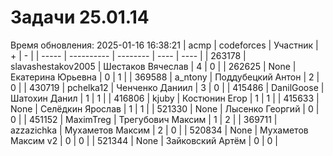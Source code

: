 # Задачи 25.01.14
Время обновления: 2025-01-16 16:38:21
| acmp  | codeforces | Участник | +    | -    |
| ----- | ---------- | -------- | ---- | ---- |
| 263178 | slavashestakov2005 | Шестаков Вячеслав | 4 | 0 |
| 262625 | None | Екатерина Юрьевна | 0 | 1 |
| 369588 | a_ntony | Поддубецкий Антон | 2 | 0 |
| 430719 | pchelka12 | Ченченко Даниил | 3 | 0 |
| 415486 | DanilGoose | Шатохин Данил | 1 | 1 |
| 416806 | kjuby | Костюнин Егор | 1 | 1 |
| 415633 | None | Селёдкин Ярослав | 1 | 1 |
| 521330 | None | Лысенко Георгий | 0 | 0 |
| 451152 | MaximTreg | Трегубович Максим | 1 | 2 |
| 369711 | azzazichka | Мухаметов Максим | 2 | 0 |
| 520834 | None | Мухаметов Максим v2 | 0 | 0 |
| 521344 | None | Зайковский Артём | 0 | 0 |
